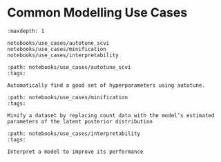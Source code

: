 # Common Modelling Use Cases

```{toctree}
:maxdepth: 1

notebooks/use_cases/autotune_scvi
notebooks/use_cases/minification
notebooks/use_cases/interpretability
```

```{customcard}
:path: notebooks/use_cases/autotune_scvi
:tags:

Automatically find a good set of hyperparameters using autotune.
```

```{customcard}
:path: notebooks/use_cases/minification
:tags:

Minify a dataset by replacing count data with the model’s estimated parameters of the latent posterior distribution
```

```{customcard}
:path: notebooks/use_cases/interpretability
:tags:

Interpret a model to improve its performance
```
